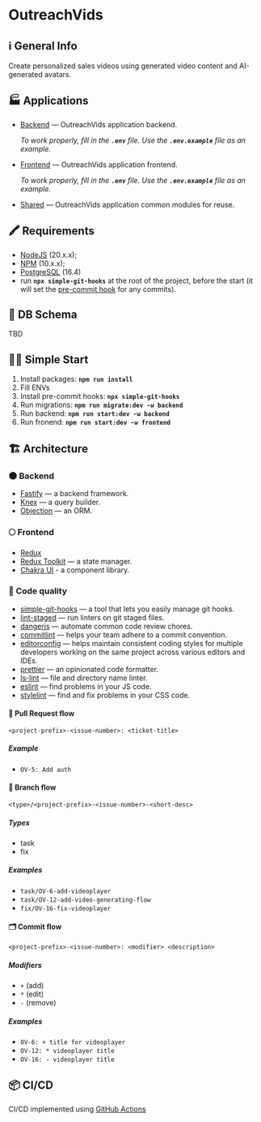 # OutreachVids

## ℹ️ General Info

Create personalized sales videos using generated video content and AI-generated avatars.

## 🏭 Applications

-   [Backend](./backend) — OutreachVids application backend.

    _To work properly, fill in the **`.env`** file. Use the **`.env.example`** file as an example._

-   [Frontend](./frontend) — OutreachVids application frontend.

    _To work properly, fill in the **`.env`** file. Use the **`.env.example`** file as an example._

-   [Shared](./shared) — OutreachVids application common modules for reuse.

## 🖍 Requirements

-   [NodeJS](https://nodejs.org/en/) (20.x.x);
-   [NPM](https://www.npmjs.com/) (10.x.x);
-   [PostgreSQL](https://www.postgresql.org/) (16.4)
-   run **`npx simple-git-hooks`** at the root of the project, before the start (it will set the [pre-commit hook](https://www.npmjs.com/package/simple-git-hooks) for any commits).

## 💽 DB Schema

TBD

## 🏃‍♂️ Simple Start

1. Install packages: **`npm run install`**
2. Fill ENVs
3. Install pre-commit hooks: **`npx simple-git-hooks`**
4. Run migrations: **`npm run migrate:dev -w backend`**
5. Run backend: **`npm run start:dev -w backend`**
6. Run fronend: **`npm run start:dev -w frontend`**

## 🏗️ Architecture

### 🌑 Backend

-   [Fastify](https://www.fastify.io/) — a backend framework.
-   [Knex](https://knexjs.org/) — a query builder.
-   [Objection](https://vincit.github.io/objection.js/) — an ORM.

### 🌕 Frontend

-   [Redux](https://redux.js.org/)
-   [Redux Toolkit](https://redux-toolkit.js.org/) — a state manager.
-   [Chakra UI](https://v2.chakra-ui.com/) - a component library.

### 🥊 Code quality

-   [simple-git-hooks](https://www.npmjs.com/package/simple-git-hooks) — a tool that lets you easily manage git hooks.
-   [lint-staged](https://www.npmjs.com/package/lint-staged) — run linters on git staged files.
-   [dangerjs](https://danger.systems/js/) — automate common code review chores.
-   [commitlint](https://commitlint.js.org/) — helps your team adhere to a commit convention.
-   [editorconfig](https://editorconfig.org/) — helps maintain consistent coding styles for multiple developers working on the same project across various editors and IDEs.
-   [prettier](https://prettier.io/) — an opinionated code formatter.
-   [ls-lint](https://ls-lint.org/) — file and directory name linter.
-   [eslint](https://eslint.org/) — find problems in your JS code.
-   [stylelint](https://stylelint.io/) — find and fix problems in your CSS code.

#### 🏅 Pull Request flow

```
<project-prefix>-<issue-number>: <ticket-title>
```

##### Example

-   `OV-5: Add auth`

#### 🌳 Branch flow

```
<type>/<project-prefix>-<issue-number>-<short-desc>
```

##### Types

-   task
-   fix

##### Examples

-   `task/OV-6-add-videoplayer`
-   `task/OV-12-add-video-generating-flow`
-   `fix/OV-16-fix-videoplayer`

#### 🗂 Commit flow

```
<project-prefix>-<issue-number>: <modifier> <description>
```

##### Modifiers

-   `+` (add)
-   `*` (edit)
-   `-` (remove)

##### Examples

-   `OV-6: + title for videoplayer`
-   `OV-12: * videoplayer title`
-   `OV-16: - videoplayer title`

## 📦 CI/CD

CI/CD implemented using [GitHub Actions](https://docs.github.com/en/actions)
